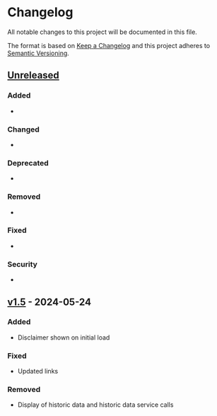 # Changelog

All notable changes to this project will be documented in this file.

The format is based on [Keep a Changelog](http://keepachangelog.com/en/1.0.0/)
and this project adheres to [Semantic Versioning](http://semver.org/spec/v2.0.0.html).

## [Unreleased](https://github.com/USGS-WiM/swi/tree/staging)

### Added 

-

### Changed  

-

### Deprecated 

-

### Removed 

- 

### Fixed  

- 

### Security  

- 

## [v1.5](https://github.com/USGS-WiM/swi/tree/v1.5) - 2024-05-24

### Added

- Disclaimer shown on initial load

### Fixed

- Updated links 

### Removed 

- Display of historic data and historic data service calls